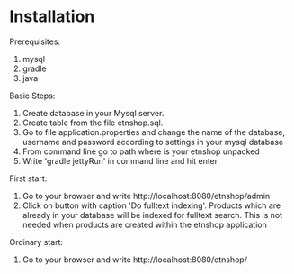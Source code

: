 # Installation
Prerequisites:

1. mysql
2. gradle
3. java
 
Basic Steps:

1. Create database in your Mysql server. 
2. Create table from the file etnshop.sql. 
3. Go to file application.properties and change the name of the database, username and password according to settings in your mysql database
4. From command line go to path where is your etnshop unpacked
5. Write 'gradle jettyRun' in command line and hit enter

First start:

1. Go to your browser and write http://localhost:8080/etnshop/admin
2. Click on button with caption 'Do fulltext indexing'. Products which are already in your database will be indexed for fulltext search. This is not needed when products are created within the etnshop application

Ordinary start:

1. Go to your browser and write http://localhost:8080/etnshop/


